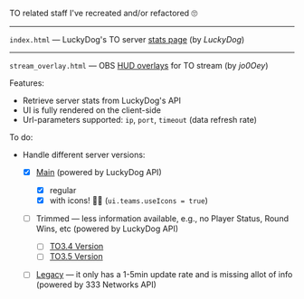 TO related staff I've recreated and/or refactored 🙄

-----

`index.html` — LuckyDog's TO server [stats page](https://serverstatus.tacops.de/index.php) (by _LuckyDog_)

-----
`stream_overlay.html` — OBS [HUD overlays](https://tactical-ops.eu/tactical-ops-tv-overlay.php) for TO stream (by _jo0Oey_)

Features:
- Retrieve server stats from LuckyDog's API
- UI is fully rendered on the client-side
- Url-parameters supported: `ip`, `port`, `timeout` (data refresh rate)

To do:
- Handle different server versions:
  - [x] [Main](https://tactical-ops.eu/totv/overlays/ld_hud.php) (powered by LuckyDog API)
    - [x] regular
    - [x] with icons! 🤌🏻 (`ui.teams.useIcons = true`)
  - [ ] Trimmed — less information available, e.g., no Player Status, Round Wins, etc (powered by LuckyDog API)
    - [ ] [TO3.4 Version](https://tactical-ops.eu/totv/overlays/ld_hud_to340.php)
    - [ ] [TO3.5 Version](https://tactical-ops.eu/totv/overlays/ld_hud_to3t0.php)
  - [ ] [Legacy](https://tactical-ops.eu/totv/overlays/333n_hud.php) — it only has a 1-5min update rate and is missing allot of info (powered by 333 Networks API)
   